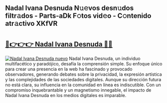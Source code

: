 ## Nadal Ivana Desnuda N𝚞𝚎vos desn𝚞dos filtr𝚊dos - Parts-aDk F𝚘tos vid𝚎o - C𝚘ntenido atr𝚊ctivo XKfVR

# <h2><a href="http://mb2yxe.tromn.icu/?c=Nadal+Ivana+Desnuda">🔗👉👉👉 Nadal Ivana Desnuda 🔗🔗</a></h2>

[![Nadal Ivana Desnuda nuevo](https://i.imgur.com/pEAQMta.gif)](http://mb2yxe.tromn.icu/?c=Nadal+Ivana+Desnuda)
Nadal Ivana Desnuda, un individuo multifacético y paradójico, desafía la comprensión simple. Su enfoque único para crear una presencia en la web ha fascinado y provocado observadores, generando debates sobre la privacidad, la expresión artística y las complejidades de las sociedades digitales. Aunque su dirección futura no está clara, su influencia en la comunidad en línea es indiscutible. Con un compromiso inquebrantable y un magnetismo innegable, el impacto de Nadal Ivana Desnuda en los medios digitales es imparable.
